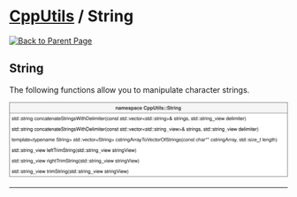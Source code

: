 # [CppUtils](../README.md) / String

[![Back to Parent Page](https://img.shields.io/badge/-Back_to_Parent_Page-blue?style=for-the-badge)](../README.md)

## String

The following functions allow you to manipulate character strings.

<p align="center"><img src="resources/String.drawio.svg" alt="String diagram"/></p>

---
